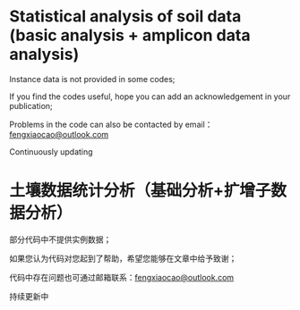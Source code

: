 # Statistical analysis of soil data (basic analysis + amplicon data analysis)

Instance data is not provided in some codes;

If you find the codes useful, hope you can add an acknowledgement in your publication;

Problems in the code can also be contacted by email：fengxiaocao@outlook.com

Continuously updating

# 土壤数据统计分析（基础分析+扩增子数据分析）

部分代码中不提供实例数据；

如果您认为代码对您起到了帮助，希望您能够在文章中给予致谢；

代码中存在问题也可通过邮箱联系：fengxiaocao@outlook.com

持续更新中
